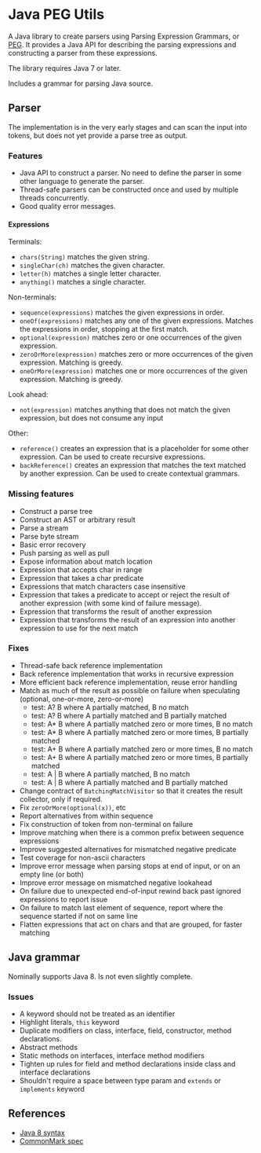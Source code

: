 # Java PEG Utils

A Java library to create parsers using Parsing Expression Grammars, or [PEG](https://en.wikipedia.org/wiki/Parsing_expression_grammar). It provides a Java API for describing the parsing expressions and constructing a parser from these expressions.

The library requires Java 7 or later.

Includes a grammar for parsing Java source.

## Parser

The implementation is in the very early stages and can scan the input into tokens, but does not yet provide a parse tree as output.

### Features

- Java API to construct a parser. No need to define the parser in some other language to generate the parser.
- Thread-safe parsers can be constructed once and used by multiple threads concurrently.
- Good quality error messages.

#### Expressions

Terminals:

- `chars(String)` matches the given string.
- `singleChar(ch)` matches the given character.
- `letter(h)` matches a single letter character.
- `anything()` matches a single character.

Non-terminals:

- `sequence(expressions)` matches the given expressions in order.
- `oneOf(expressions)` matches any one of the given expressions. Matches the expressions in order, stopping at the first match.
- `optional(expression)` matches zero or one occurrences of the given expression. 
- `zeroOrMore(expression)` matches zero or more occurrences of the given expression. Matching is greedy.
- `oneOrMore(expression)` matches one or more occurrences of the given expression. Matching is greedy.

Look ahead:

- `not(expression)` matches anything that does not match the given expression, but does not consume any input

Other:

- `reference()` creates an expression that is a placeholder for some other expression. Can be used to create recursive expressions.
- `backReference()` creates an expression that matches the text matched by another expression. Can be used to create contextual grammars.

### Missing features

- Construct a parse tree
- Construct an AST or arbitrary result
- Parse a stream
- Parse byte stream
- Basic error recovery
- Push parsing as well as pull
- Expose information about match location
- Expression that accepts char in range
- Expression that takes a char predicate
- Expressions that match characters case insensitive
- Expression that takes a predicate to accept or reject the result of another expression (with some kind of failure message).
- Expression that transforms the result of another expression
- Expression that transforms the result of an expression into another expression to use for the next match

### Fixes

- Thread-safe back reference implementation
- Back reference implementation that works in recursive expression
- More efficient back reference implementation, reuse error handling
- Match as much of the result as possible on failure when speculating (optional, one-or-more, zero-or-more) 
    - test: A? B where A partially matched, B no match
    - test: A? B where A partially matched and B partially matched
    - test: A* B where A partially matched zero or more times, B no match
    - test: A* B where A partially matched zero or more times, B partially matched
    - test: A+ B where A partially matched zero or more times, B no match
    - test: A+ B where A partially matched zero or more times, B partially matched
    - test: A | B where A partially matched, B no match
    - test: A | B where A partially matched and B partially matched
- Change contract of `BatchingMatchVisitor` so that it creates the result collector, only if required.
- Fix `zeroOrMore(optional(x))`, etc
- Report alternatives from within sequence
- Fix construction of token from non-terminal on failure
- Improve matching when there is a common prefix between sequence expressions
- Improve suggested alternatives for mismatched negative predicate
- Test coverage for non-ascii characters
- Improve error message when parsing stops at end of input, or on an empty line (or both)
- Improve error message on mismatched negative lookahead
- On failure due to unexpected end-of-input rewind back past ignored expressions to report issue
- On failure to match last element of sequence, report where the sequence started if not on same line
- Flatten expressions that act on chars and that are grouped, for faster matching

## Java grammar

Nominally supports Java 8. Is not even slightly complete.

### Issues

- A keyword should not be treated as an identifier
- Highlight literals, `this` keyword
- Duplicate modifiers on class, interface, field, constructor, method declarations.
- Abstract methods
- Static methods on interfaces, interface method modifiers
- Tighten up rules for field and method declarations inside class and interface declarations
- Shouldn't require a space between type param and `extends` or `implements` keyword

## References

- [Java 8 syntax](https://docs.oracle.com/javase/specs/jls/se8/html/jls-19.html)
- [CommonMark spec](http://spec.commonmark.org)
